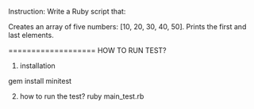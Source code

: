 Instruction:
Write a Ruby script that:

Creates an array of five numbers: [10, 20, 30, 40, 50].
Prints the first and last elements.

===================
HOW TO RUN TEST?

1. installation

gem install minitest

2. how to run the test?
   ruby main_test.rb
